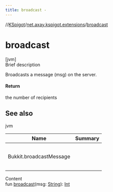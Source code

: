 ```yaml
---
title: broadcast -
---
```

//[KSpigot](../index.md)/[net.axay.kspigot.extensions](index.md)/[broadcast](broadcast.md)



# broadcast  
[jvm]  
Brief description  


Broadcasts a message (msg) on the server.



#### Return  


the number of recipients



## See also  
  
jvm  
  
|  Name|  Summary| 
|---|---|
| Bukkit.broadcastMessage| <br><br><br><br>
  
  
Content  
fun [broadcast](broadcast.md)(msg: [String](https://kotlinlang.org/api/latest/jvm/stdlib/kotlin/-string/index.html)): [Int](https://kotlinlang.org/api/latest/jvm/stdlib/kotlin/-int/index.html)  



